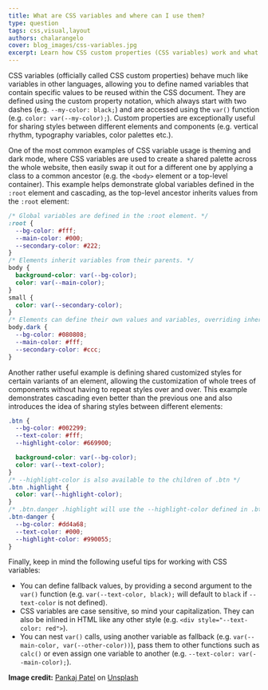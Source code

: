 ```yaml
---
title: What are CSS variables and where can I use them?
type: question
tags: css,visual,layout
authors: chalarangelo
cover: blog_images/css-variables.jpg
excerpt: Learn how CSS custom properties (CSS variables) work and what you can use them for in your code and designs.
---
```


CSS variables (officially called CSS custom properties) behave much like variables in other languages, allowing you to define named variables that contain specific values to be reused within the CSS document. They are defined using the custom property notation, which always start with two dashes (e.g. `--my-color: black;`) and are accessed using the `var()` function (e.g. `color: var(--my-color);`). Custom properties are exceptionally useful for sharing styles between different elements and components (e.g. vertical rhythm, typography variables, color palettes etc.).

One of the most common examples of CSS variable usage is theming and dark mode, where CSS variables are used to create a shared palette across the whole website, then easily swap it out for a different one by applying a class to a common ancestor (e.g. the `<body>` element or a top-level container). This example helps demonstrate global variables defined in the `:root` element and cascading, as the top-level ancestor inherits values from the `:root` element:

```css
/* Global variables are defined in the :root element. */
:root {
  --bg-color: #fff;
  --main-color: #000;
  --secondary-color: #222;
}
/* Elements inherit variables from their parents. */
body {
  background-color: var(--bg-color);
  color: var(--main-color);
}
small {
  color: var(--secondary-color);
}
/* Elements can define their own values and variables, overriding inherited ones.*/
body.dark {
  --bg-color: #080808;
  --main-color: #fff;
  --secondary-color: #ccc;
}
```

Another rather useful example is defining shared customized styles for certain variants of an element, allowing the customization of whole trees of components without having to repeat styles over and over. This example demonstrates cascading even better than the previous one and also introduces the idea of sharing styles between different elements:

```css
.btn {
  --bg-color: #002299;
  --text-color: #fff;
  --highlight-color: #669900;

  background-color: var(--bg-color);
  color: var(--text-color);
}
/* --highlight-color is also available to the children of .btn */
.btn .highlight {
  color: var(--highlight-color);
}
/* .btn.danger .highlight will use the --highlight-color defined in .btn-danger */
.btn-danger {
  --bg-color: #dd4a68;
  --text-color: #000;
  --highlight-color: #990055;
}
```

Finally, keep in mind the following useful tips for working with CSS variables:

- You can define fallback values, by providing a second argument to the `var()` function (e.g. `var(--text-color, black);` will default to `black` if `--text-color` is not defined).
- CSS variables are case sensitive, so mind your capitalization. They can also be inlined in HTML like any other style (e.g. `<div style="--text-color: red">`).
- You can nest `var()` calls, using another variable as fallback (e.g. `var(--main-color, var(--other-color))`), pass them to other functions such as `calc()` or even assign one variable to another (e.g. `--text-color: var(--main-color);`).

**Image credit:** [Pankaj Patel](https://unsplash.com/@pankajpatel?utm_source=unsplash&utm_medium=referral&utm_content=creditCopyText) on [Unsplash](https://unsplash.com?utm_source=unsplash&utm_medium=referral&utm_content=creditCopyText)
